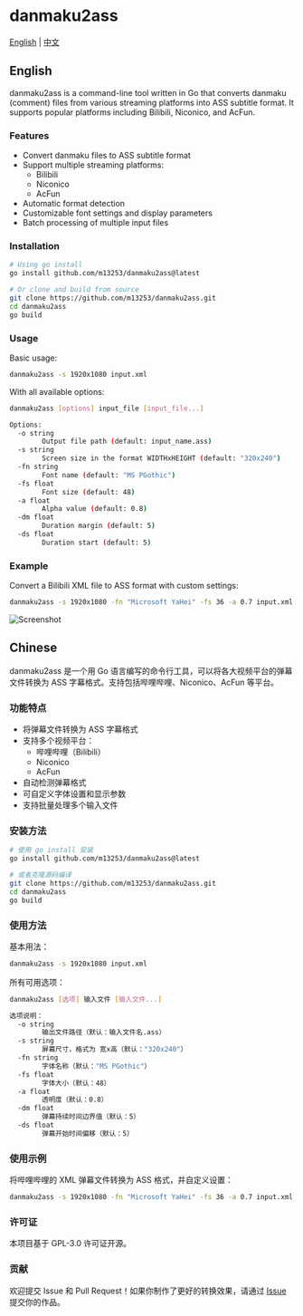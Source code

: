 # danmaku2ass

[English](#english) | [中文](#chinese)

## English

danmaku2ass is a command-line tool written in Go that converts danmaku (comment) files from various streaming platforms into ASS subtitle format. It supports popular platforms including Bilibili, Niconico, and AcFun.

### Features

- Convert danmaku files to ASS subtitle format
- Support multiple streaming platforms:
  - Bilibili
  - Niconico
  - AcFun
- Automatic format detection
- Customizable font settings and display parameters
- Batch processing of multiple input files

### Installation

```bash
# Using go install
go install github.com/m13253/danmaku2ass@latest

# Or clone and build from source
git clone https://github.com/m13253/danmaku2ass.git
cd danmaku2ass
go build
```

### Usage

Basic usage:
```bash
danmaku2ass -s 1920x1080 input.xml
```

With all available options:
```bash
danmaku2ass [options] input_file [input_file...]

Options:
  -o string
        Output file path (default: input_name.ass)
  -s string
        Screen size in the format WIDTHxHEIGHT (default: "320x240")
  -fn string
        Font name (default: "MS PGothic")
  -fs float
        Font size (default: 48)
  -a float
        Alpha value (default: 0.8)
  -dm float
        Duration margin (default: 5)
  -ds float
        Duration start (default: 5)
```

### Example

Convert a Bilibili XML file to ASS format with custom settings:
```bash
danmaku2ass -s 1920x1080 -fn "Microsoft YaHei" -fs 36 -a 0.7 input.xml
```

![Screenshot](screenshot.jpg)

## Chinese

danmaku2ass 是一个用 Go 语言编写的命令行工具，可以将各大视频平台的弹幕文件转换为 ASS 字幕格式。支持包括哔哩哔哩、Niconico、AcFun 等平台。

### 功能特点

- 将弹幕文件转换为 ASS 字幕格式
- 支持多个视频平台：
  - 哔哩哔哩（Bilibili）
  - Niconico
  - AcFun
- 自动检测弹幕格式
- 可自定义字体设置和显示参数
- 支持批量处理多个输入文件

### 安装方法

```bash
# 使用 go install 安装
go install github.com/m13253/danmaku2ass@latest

# 或者克隆源码编译
git clone https://github.com/m13253/danmaku2ass.git
cd danmaku2ass
go build
```

### 使用方法

基本用法：
```bash
danmaku2ass -s 1920x1080 input.xml
```

所有可用选项：
```bash
danmaku2ass [选项] 输入文件 [输入文件...]

选项说明：
  -o string
        输出文件路径（默认：输入文件名.ass）
  -s string
        屏幕尺寸，格式为 宽x高（默认："320x240"）
  -fn string
        字体名称（默认："MS PGothic"）
  -fs float
        字体大小（默认：48）
  -a float
        透明度（默认：0.8）
  -dm float
        弹幕持续时间边界值（默认：5）
  -ds float
        弹幕开始时间偏移（默认：5）
```

### 使用示例

将哔哩哔哩的 XML 弹幕文件转换为 ASS 格式，并自定义设置：
```bash
danmaku2ass -s 1920x1080 -fn "Microsoft YaHei" -fs 36 -a 0.7 input.xml
```

### 许可证

本项目基于 GPL-3.0 许可证开源。

### 贡献

欢迎提交 Issue 和 Pull Request！如果你制作了更好的转换效果，请通过 [Issue](https://github.com/m13253/danmaku2ass/issues) 提交你的作品。

